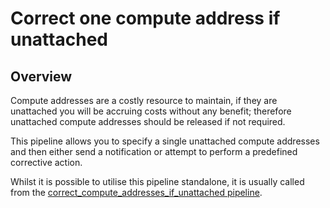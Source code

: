 # Correct one compute address if unattached

## Overview

Compute  addresses are a costly resource to maintain, if they are unattached you will be accruing costs without any benefit; therefore unattached compute  addresses should be released if not required.

This pipeline allows you to specify a single unattached compute  addresses and then either send a notification or attempt to perform a predefined corrective action.

Whilst it is possible to utilise this pipeline standalone, it is usually called from the [correct_compute_addresses_if_unattached pipeline](https://hub.flowpipe.io/mods/turbot/gcp_thrifty/pipelines/gcp_thrifty.pipeline.correct_compute_addresses_if_unattached).
